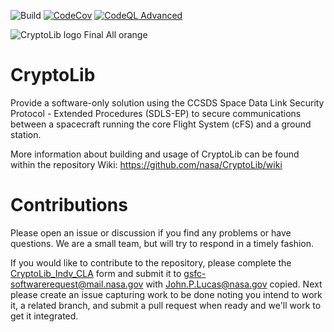 ![Build](https://github.com/nasa/CryptoLib/actions/workflows/build.yml/badge.svg?branch=main)
[![CodeCov](https://codecov.io/gh/nasa/CryptoLib/branch/main/graph/badge.svg?token=KCOMCQO0ZU)](https://codecov.io/gh/nasa/CryptoLib)
[![CodeQL Advanced](https://github.com/nasa/CryptoLib/actions/workflows/codeql.yml/badge.svg?branch=dev)](https://github.com/nasa/CryptoLib/actions/workflows/codeql.yml)

![CryptoLib logo Final All orange](https://github.com/user-attachments/assets/fc02870b-e2d2-4577-83c2-78985d5fbdd6)

# CryptoLib

Provide a software-only solution using the CCSDS Space Data Link Security Protocol - Extended Procedures (SDLS-EP) to secure communications between a spacecraft running the core Flight System (cFS) and a ground station.

More information about building and usage of CryptoLib can be found within the repository Wiki:
https://github.com/nasa/CryptoLib/wiki

# Contributions

Please open an issue or discussion if you find any problems or have questions. We are a small team, but will try to respond in a timely fashion.

If you would like to contribute to the repository, please complete the [CryptoLib_Indv_CLA](./doc/CryptoLib_Indv_CLA.pdf) form and submit it to gsfc-softwarerequest@mail.nasa.gov with John.P.Lucas@nasa.gov copied. Next please create an issue capturing work to be done noting you intend to work it, a related branch, and submit a pull request when ready and we'll work to get it integrated.
